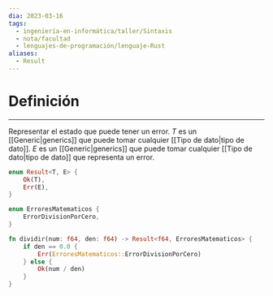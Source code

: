 ```yaml
---
dia: 2023-03-16
tags:
  - ingeniería-en-informática/taller/Sintaxis
  - nota/facultad
  - lenguajes-de-programación/lenguaje-Rust
aliases:
  - Result
---
```

# Definición
---
Representar el estado que puede tener un error. $T$ es un [[Generic|generics]] que puede tomar cualquier [[Tipo de dato|tipo de dato]]. $E$ es un [[Generic|generics]] que puede tomar cualquier [[Tipo de dato|tipo de dato]] que representa un error.

``` rust
enum Result<T, E> {
	Ok(T),
	Err(E),
}

enum ErroresMatematicos {
	ErrorDivisionPorCero,
}

fn dividir(num: f64, den: f64) -> Result<f64, ErroresMatematicos> {
	if den == 0.0 {
		Err(ErroresMatematicos::ErrorDivisionPorCero)
	} else {
		Ok(num / den)
	}
}
```